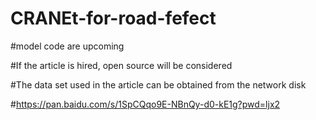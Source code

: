 # CRANEt-for-road-fefect
#model code are upcoming

#If the article is hired, open source will be considered 

#The data set used in the article can be obtained from the network disk

#https://pan.baidu.com/s/1SpCQqo9E-NBnQy-d0-kE1g?pwd=ljx2

